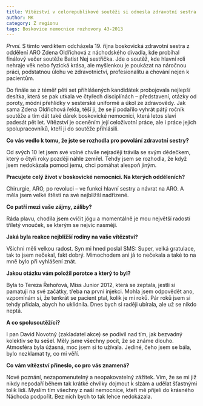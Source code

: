 ```yaml
---
title: Vítězství v celorepublikové soutěži si odnesla zdravotní sestra z Boskovic
author: MK
category: Z regionu
tags: Boskovice nemocnice rozhovory 43-2013
---
```


*První.* S tímto verdiktem odcházela 19. října boskovická zdravotní sestra z oddělení ARO Zdena Oldřichová z náchodského divadla, kde probíhal finálový večer soutěže Batist Nej sestřička. Jde o soutěž, kde hlavní roli nehraje věk nebo fyzická krása, ale myšlenkou je poukázat na náročnou práci, podstatnou úlohu ve zdravotnictví, profesionalitu a chování nejen k pacientům.

Do finále se z téměř pěti set přihlášených kandidátek probojovala nejlepší desítka, která se pak utkala ve čtyřech disciplínách – představení, otázky od poroty, módní přehlídky v sesterské uniformě a úkol ze zdravovědy. Jak sama Zdena Oldřichová řekla, těší ji, že se jí podařilo vyhrát pátý ročník soutěže a tím dát také dárek boskovické nemocnici, která letos slaví padesát pět let. Vítězství je oceněním její celoživotní práce, ale i práce jejích spolupracovníků, kteří ji do soutěže přihlásili.

**Co vás vedlo k tomu, že jste se rozhodla pro povolání zdravotní sestry?**

Od svých 10 let jsem své volné chvíle nejraději trávila se svým dědečkem, který o čtyři roky později náhle zemřel. Tehdy jsem se rozhodla, že když jsem nedokázala pomoci jemu, chci pomáhat alespoň jiným.

**Pracujete celý život v boskovické nemocnici. Na kterých odděleních?**

Chirurgie, ARO, po revoluci – ve funkci hlavní sestry a návrat na ARO. A měla jsem velké štěstí na své nejbližší nadřízené.

**Co patří mezi vaše zájmy, záliby?**

Ráda plavu, chodila jsem cvičit jógu a momentálně je mou největší radostí tříletý vnouček, se kterým se nejvíc nasměji.

**Jaká byla reakce nejbližší rodiny na vaše vítězství?**

Všichni měli velkou radost. Syn mi hned poslal SMS: Super, velká gratulace, tak to jsem nečekal, fakt dobrý. Mimochodem ani já to nečekala a také to na mně bylo při vyhlášení znát.

**Jakou otázku vám položil porotce a který to byl?**

Byla to Tereza Řehořová, Miss Junior 2012, která se zeptala, jestli si pamatuji na své začátky, třeba na první injekci. Mohla jsem odpovědět ano, vzpomínám si, že tenkrát se pacient ptal, kolik je mi roků. Pár roků jsem si tehdy přidala, abych ho uklidnila. Dnes bych si raději ubírala, ale už se nikdo neptá.

**A co spolusoutěžící?**

I pan David Novotný (zakladatel akce) se podivil nad tím, jak bezvadný kolektiv se tu sešel. Měly jsme všechny pocit, že se známe dlouho. Atmosféra byla úžasná, moc jsem si to užívala. Jediné, čeho jsem se bála, bylo nezklamat ty, co mi věří.

**Co vám vítězství přineslo, co pro vás znamená?**

Nové poznání, nezapomenutelný a neopakovatelný zážitek. Vím, že se mi již nikdy nepodaří během tak krátké chvilky dojmout k slzám a udělat šťastnými tolik lidí. Myslím tím všechny z naší nemocnice, kteří mě přijeli do krásného Náchoda podpořit. Bez nich bych to tak lehce nedokázala.
